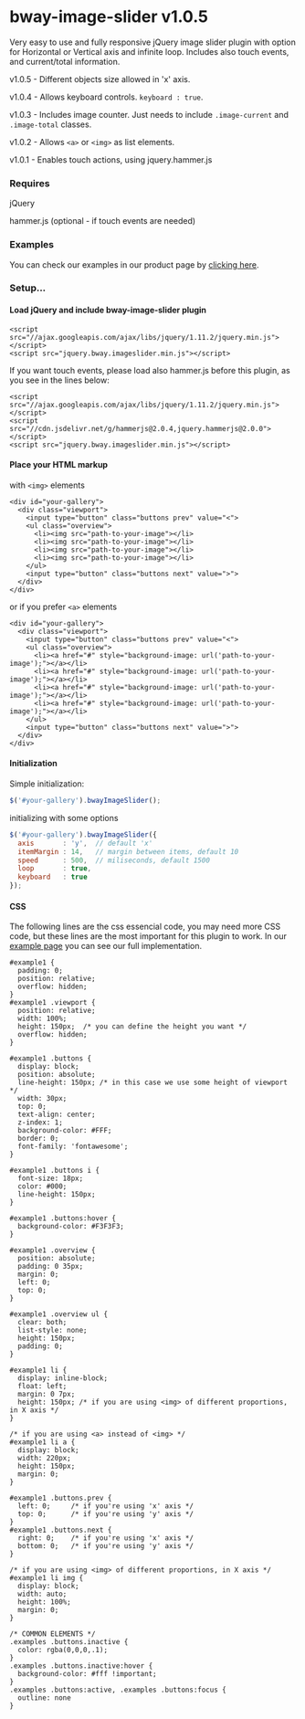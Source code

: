 # bway-image-slider v1.0.5
Very easy to use and fully responsive jQuery image slider plugin with option for Horizontal or Vertical axis and infinite loop.
Includes also touch events, and current/total information.

v1.0.5 - Different objects size allowed in 'x' axis.

v1.0.4 - Allows keyboard controls. `keyboard : true`.

v1.0.3 - Includes image counter. Just needs to include `.image-current` and `.image-total` classes.

v1.0.2 - Allows `<a>` or `<img>` as list elements. 

v1.0.1 - Enables touch actions, using jquery.hammer.js


### Requires
jQuery 

hammer.js (optional - if touch events are needed)


### Examples
You can check our examples in our product page by [clicking here](http://bway.pt/opensource/plugins/js/bway-image-slider).


### Setup...

#### Load jQuery and include bway-image-slider plugin

```
<script src="//ajax.googleapis.com/ajax/libs/jquery/1.11.2/jquery.min.js"></script>
<script src="jquery.bway.imageslider.min.js"></script>
```

If you want touch events, please load also hammer.js before this plugin, as you see in the lines below:

```
<script src="//ajax.googleapis.com/ajax/libs/jquery/1.11.2/jquery.min.js"></script>
<script src="//cdn.jsdelivr.net/g/hammerjs@2.0.4,jquery.hammerjs@2.0.0"></script>
<script src="jquery.bway.imageslider.min.js"></script>
```



#### Place your HTML markup

with `<img>` elements 

```
<div id="your-gallery">
  <div class="viewport">
    <input type="button" class="buttons prev" value="<">
    <ul class="overview">
      <li><img src="path-to-your-image"></li>
      <li><img src="path-to-your-image"></li>
      <li><img src="path-to-your-image"></li>
      <li><img src="path-to-your-image"></li>
    </ul>
    <input type="button" class="buttons next" value=">">
  </div>
</div>
```

or if you prefer `<a>` elements 

```
<div id="your-gallery">
  <div class="viewport">
    <input type="button" class="buttons prev" value="<">
    <ul class="overview">
      <li><a href="#" style="background-image: url('path-to-your-image');"></a></li>
      <li><a href="#" style="background-image: url('path-to-your-image');"></a></li>
      <li><a href="#" style="background-image: url('path-to-your-image');"></a></li>
      <li><a href="#" style="background-image: url('path-to-your-image');"></a></li>
    </ul>
    <input type="button" class="buttons next" value=">">
  </div>
</div>
```



#### Initialization

Simple initialization:

```javascript
$('#your-gallery').bwayImageSlider();
```

initializing with some options
```javascript
$('#your-gallery').bwayImageSlider({
  axis       : 'y',  // default 'x'
  itemMargin : 14,   // margin between items, default 10
  speed      : 500,  // miliseconds, default 1500
  loop       : true,
  keyboard   : true
});
```

#### CSS

The following lines are the css essencial code, you may need more CSS code, but these lines are the most important for this plugin to work.
In our [example page](http://bway.pt/opensource/plugins/js/bway-image-slider) you can see our full implementation.

```
#example1 {
  padding: 0;
  position: relative;
  overflow: hidden;
}
#example1 .viewport {
  position: relative;
  width: 100%;
  height: 150px;  /* you can define the height you want */
  overflow: hidden;
}

#example1 .buttons {
  display: block;
  position: absolute;
  line-height: 150px; /* in this case we use some height of viewport */
  width: 30px;
  top: 0; 
  text-align: center;
  z-index: 1;
  background-color: #FFF;
  border: 0;
  font-family: 'fontawesome';
}

#example1 .buttons i {
  font-size: 18px;
  color: #000;
  line-height: 150px;
}

#example1 .buttons:hover {
  background-color: #F3F3F3;
}

#example1 .overview {
  position: absolute;
  padding: 0 35px;
  margin: 0;
  left: 0;
  top: 0;
}

#example1 .overview ul {
  clear: both;
  list-style: none;
  height: 150px;
  padding: 0;
}

#example1 li {
  display: inline-block;
  float: left;
  margin: 0 7px;
  height: 150px; /* if you are using <img> of different proportions, in X axis */
}

/* if you are using <a> instead of <img> */
#example1 li a {
  display: block;
  width: 220px;
  height: 150px;
  margin: 0;
}

#example1 .buttons.prev {
  left: 0;     /* if you're using 'x' axis */
  top: 0;      /* if you're using 'y' axis */
}
#example1 .buttons.next {
  right: 0;    /* if you're using 'x' axis */
  bottom: 0;   /* if you're using 'y' axis */
}

/* if you are using <img> of different proportions, in X axis */
#example1 li img {
  display: block;
  width: auto;
  height: 100%;
  margin: 0;
}

/* COMMON ELEMENTS */
.examples .buttons.inactive {
  color: rgba(0,0,0,.1);
}
.examples .buttons.inactive:hover {
  background-color: #fff !important;
}
.examples .buttons:active, .examples .buttons:focus { 
  outline: none
}
```


